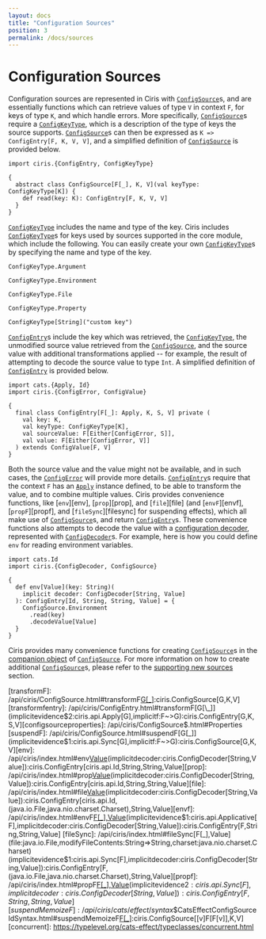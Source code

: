 ```yaml
---
layout: docs
title: "Configuration Sources"
position: 3
permalink: /docs/sources
---
```


# Configuration Sources

Configuration sources are represented in Ciris with [`ConfigSource`][configsource]s, and are essentially functions which can retrieve values of type `V` in context `F`, for keys of type `K`, and which handle errors. More specifically, [`ConfigSource`][configsource]s require a [`ConfigKeyType`][configkeytype], which is a description of the type of keys the source supports. [`ConfigSource`][configsource]s can then be expressed as `K => ConfigEntry[F, K, V, V]`, and a simplified definition of [`ConfigSource`][configsource] is provided below.

```tut:silent
import ciris.{ConfigEntry, ConfigKeyType}

{
  abstract class ConfigSource[F[_], K, V](val keyType: ConfigKeyType[K]) {
    def read(key: K): ConfigEntry[F, K, V, V]
  }
}
```

[`ConfigKeyType`][configkeytype] includes the name and type of the key. Ciris includes [`ConfigKeyType`][configkeytype]s for keys used by sources supported in the core module, which include the following. You can easily create your own [`ConfigKeyType`][configkeytype]s by specifying the name and type of the key.

```tut:book
ConfigKeyType.Argument

ConfigKeyType.Environment

ConfigKeyType.File

ConfigKeyType.Property

ConfigKeyType[String]("custom key")
```

[`ConfigEntry`][configentry]s include the key which was retrieved, the [`ConfigKeyType`][configkeytype], the unmodified source value retrieved from the [`ConfigSource`][configsource], and the source value with additional transformations applied -- for example, the result of attempting to decode the source value to type `Int`. A simplified definition of [`ConfigEntry`][configentry] is provided below.

```tut:silent
import cats.{Apply, Id}
import ciris.{ConfigError, ConfigValue}

{
  final class ConfigEntry[F[_]: Apply, K, S, V] private (
    val key: K,
    val keyType: ConfigKeyType[K],
    val sourceValue: F[Either[ConfigError, S]],
    val value: F[Either[ConfigError, V]]
  ) extends ConfigValue[F, V]
}
```

Both the source value and the value might not be available, and in such cases, the [`ConfigError`][configerror] will provide more details. [`ConfigEntry`][configentry]s require that the context `F` has an [`Apply`][apply] instance defined, to be able to transform the value, and to combine multiple values. Ciris provides convenience functions, like [`env`][env], [`prop`][prop], and [`file`][file] (and [`envF`][envf], [`propF`][propf], and [`fileSync`][filesync] for suspending effects), which all make use of [`ConfigSource`][configsource]s, and return [`ConfigEntry`][configentry]s. These convenience functions also attempts to decode the value with a [configuration decoder](/docs/decoders), represented with [`ConfigDecoder`][configdecoder]s. For example, here is how you could define `env` for reading environment variables.

```tut:silent
import cats.Id
import ciris.{ConfigDecoder, ConfigSource}

{
  def env[Value](key: String)(
    implicit decoder: ConfigDecoder[String, Value]
  ): ConfigEntry[Id, String, String, Value] = {
    ConfigSource.Environment
      .read(key)
      .decodeValue[Value]
  }
}
```

Ciris provides many convenience functions for creating [`ConfigSource`][configsource]s in the [companion object][configsourcecompanion] of [`ConfigSource`][configsource]. For more information on how to create additional [`ConfigSource`][configsource]s, please refer to the [supporting new sources](/docs/supporting-new-sources) section.

[cats-effect]: https://github.com/typelevel/cats-effect
[configsource]: /api/ciris/ConfigSource.html
[configdecoder]: /api/ciris/ConfigDecoder.html
[configkeytype]: /api/ciris/ConfigKeyType.html
[configentry]: /api/ciris/ConfigEntry.html
[configerror]: /api/ciris/ConfigError.html
[apply]: /api/ciris/api/Apply.html
[sync]: /api/ciris/api/Sync.html
[configsourcecompanion]: /api/ciris/ConfigSource$.html

[transformF]: /api/ciris/ConfigSource.html#transformF[G[\_]](implicitevidence$2:ciris.api.Apply[G],implicitf:F~>G):ciris.ConfigSource[G,K,V][transformfentry]: /api/ciris/ConfigEntry.html#transformF[G[\_]](implicitevidence$2:ciris.api.Apply[G],implicitf:F~>G):ciris.ConfigEntry[G,K,S,V][configsourceproperties]: /api/ciris/ConfigSource$.html#Properties
[suspendF]: /api/ciris/ConfigSource.html#suspendF[G[_]](implicitevidence$1:ciris.api.Sync[G],implicitf:F~>G):ciris.ConfigSource[G,K,V][env]: /api/ciris/index.html#env[Value](key:String)(implicitdecoder:ciris.ConfigDecoder[String,Value]):ciris.ConfigEntry[ciris.api.Id,String,String,Value][prop]: /api/ciris/index.html#prop[Value](key:String)(implicitdecoder:ciris.ConfigDecoder[String,Value]):ciris.ConfigEntry[ciris.api.Id,String,String,Value][file]: /api/ciris/index.html#file[Value](file:java.io.File,modifyFileContents:String=>String,charset:java.nio.charset.Charset)(implicitdecoder:ciris.ConfigDecoder[String,Value]):ciris.ConfigEntry[ciris.api.Id,(java.io.File,java.nio.charset.Charset),String,Value][envf]: /api/ciris/index.html#envF[F[\_],Value](key:String)(implicitevidence$1:ciris.api.Applicative[F],implicitdecoder:ciris.ConfigDecoder[String,Value]):ciris.ConfigEntry[F,String,String,Value]
[fileSync]: /api/ciris/index.html#fileSync[F[_],Value](file:java.io.File,modifyFileContents:String=>String,charset:java.nio.charset.Charset)(implicitevidence$1:ciris.api.Sync[F],implicitdecoder:ciris.ConfigDecoder[String,Value]):ciris.ConfigEntry[F,(java.io.File,java.nio.charset.Charset),String,Value][propf]: /api/ciris/index.html#propF[F[\_],Value](key:String)(implicitevidence$2:ciris.api.Sync[F],implicitdecoder:ciris.ConfigDecoder[String,Value]):ciris.ConfigEntry[F,String,String,Value]
[suspendMemoizeF]: /api/ciris/cats/effect/syntax$\$CatsEffectConfigSourceIdSyntax.html#suspendMemoizeF[F[\_]](implicitF:cats.effect.Concurrent[F]):ciris.ConfigSource[[v]F[F[v]],K,V][concurrent]: https://typelevel.org/cats-effect/typeclasses/concurrent.html
